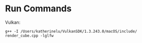 # Run Commands
Vulkan:

`g++ -I /Users/katherinelu/VulkanSDK/1.3.243.0/macOS/include/ render_cube.cpp -lglfw`
